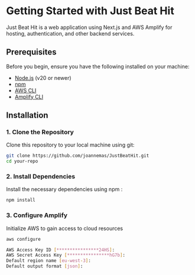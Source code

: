 # Getting Started with Just Beat Hit  
Just Beat Hit is a web application using Next.js and AWS Amplify for hosting, authentication, and other backend services.

## Prerequisites  
Before you begin, ensure you have the following installed on your machine:

- [Node.js](https://nodejs.org/) (v20 or newer)
- [npm](https://www.npmjs.com/)
- [AWS CLI](https://aws.amazon.com/cli/)
- [Amplify CLI](https://docs.amplify.aws/cli/start/install/)

## Installation

### 1. Clone the Repository
Clone this repository to your local machine using git:
```bash
git clone https://github.com/joannemas/JustBeatHit.git
cd your-repo
```

### 2. Install Dependencies
Install the necessary dependencies using npm :
```bash
npm install
```

### 3. Configure Amplify
Initialize AWS to gain access to cloud resources
```bash
aws configure
```
```bash
AWS Access Key ID [****************24HS]: 
AWS Secret Access Key [****************hG7b]:
Default region name [eu-west-3]:
Default output format [json]:
```
